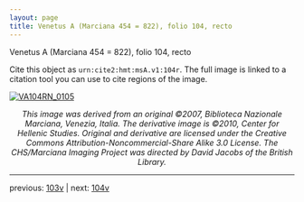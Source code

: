 ```yaml
---
layout: page
title: Venetus A (Marciana 454 = 822), folio 104, recto
---
```


Venetus A (Marciana 454 = 822), folio 104, recto

Cite this object as `urn:cite2:hmt:msA.v1:104r`.  The full image is linked to a citation tool you can use to cite regions of the image.

[![VA104RN_0105](http://www.homermultitext.org/iipsrv?IIIF=/project/homer/pyramidal/deepzoom/hmt/vaimg/2017a/VA104RN_0105.tif/full/800,/0/default.jpg)](http://www.homermultitext.org/ict2/?urn=urn:cite2:hmt:vaimg.2017a:VA104RN_0105) 

<p style="text-align: center; font-style: italic;">This image was derived from an original ©2007, Biblioteca Nazionale Marciana, Venezia, Italia. The derivative image is ©2010, Center for Hellenic Studies. Original and derivative are licensed under the Creative Commons Attribution-Noncommercial-Share Alike 3.0 License. The CHS/Marciana Imaging Project was directed by David Jacobs of the British Library.</p>

---

previous: [103v](../103v/) | next: [104v](../104v/)